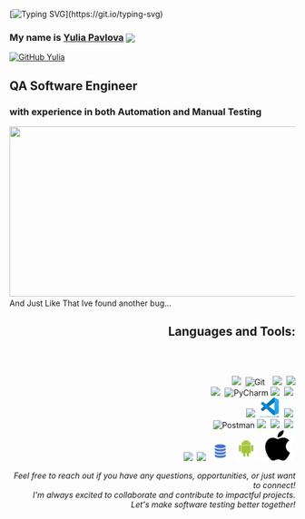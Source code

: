 
[![Typing SVG](https://readme-typing-svg.herokuapp.com?color=800000&size=29&multiline=true&width=700&lines=Hello+World!+Welcome+To+My+GitHub+Profile!)](https://git.io/typing-svg)
<div align="left" >

### My name is [Yulia Pavlova](https://www.linkedin.com/in/yuliapavlova90/)    <img align="center" src="https://img.shields.io/badge/LinkedIn-0077B5?style=for-the-badge&logo=linkedin&logoColor=white" />
[![GitHub Yulia](https://img.shields.io/github/followers/yulia?label=follow&style=social)](https://github.com/yuliaqa)

  
## QA Software Engineer 
### with experience in both Automation and Manual Testing
<div align="left">
<img src="https://media.tenor.com/1Gr3R3CGLU4AAAAC/carrie-bradshaw.gif" width="600" height="300"/>
</div>
And Just Like That Ive found another bug...
<div align="right" >


## Languages and Tools:

<br>
<br>

<img src="https://cdn.jsdelivr.net/gh/devicons/devicon/icons/github/github-original-wordmark.svg" width="35"/>&nbsp;
<img alt="Git" width="35px" style="padding-right:10px;" src="https://cdn.jsdelivr.net/gh/devicons/devicon/icons/git/git-original.svg" />
<img src="https://cdn.jsdelivr.net/gh/devicons/devicon/icons/javascript/javascript-original.svg" width="35"/>&nbsp; 
<img src="https://cdn.jsdelivr.net/gh/devicons/devicon/icons/webstorm/webstorm-original.svg" width="35" /> <br>
<img src="https://cdn.jsdelivr.net/gh/devicons/devicon/icons/python/python-original-wordmark.svg" width="35"/>&nbsp; 
<img src="https://blog.jetbrains.com/wp-content/uploads/2019/01/pycharm_icon.svg" width="35" alt="PyCharm"/> 
<img src="https://d2h1nbmw1jjnl.cloudfront.net/company_directory_entries/company_logos/000/000/328/original/bstack_2x.png?1582638320" width="45"/>&nbsp;
<img src="https://cdn.jsdelivr.net/gh/devicons/devicon/icons/html5/html5-original-wordmark.svg" width="35"/>&nbsp; <br>
<img src="https://cdn.jsdelivr.net/gh/devicons/devicon/icons/selenium/selenium-original.svg"  width="30"/>&nbsp;
<img src="https://github.com/devicons/devicon/blob/master/icons/vscode/vscode-original-wordmark.svg" title="VSCode" alt="VSCode" width="35"/>&nbsp; 
<img src="https://cdn.jsdelivr.net/gh/devicons/devicon/icons/jira/jira-plain-wordmark.svg" width="35"/>&nbsp; <br>
<img src="https://camo.githubusercontent.com/93b32389bf746009ca2370de7fe06c3b5146f4c99d99df65994f9ced0ba41685/68747470733a2f2f7777772e766563746f726c6f676f2e7a6f6e652f6c6f676f732f676574706f73746d616e2f676574706f73746d616e2d69636f6e2e737667" title="Postman" alt="Postman" width="34"/> 
<img src="https://cdn.jsdelivr.net/gh/devicons/devicon/icons/firefox/firefox-original.svg" width="35"/>&nbsp; 
<img src="https://cdn.jsdelivr.net/gh/devicons/devicon/icons/safari/safari-original.svg" width="35"/>&nbsp; 
<img src="https://cdn.jsdelivr.net/gh/devicons/devicon/icons/chrome/chrome-original.svg" width="35"/>&nbsp; <br>
<img src="https://cdn.jsdelivr.net/gh/devicons/devicon/icons/slack/slack-original.svg" width="32"/>&nbsp;
<img src="https://cdn.jsdelivr.net/gh/devicons/devicon/icons/mysql/mysql-plain-wordmark.svg" width="40"/>&nbsp;
<img src="https://raw.githubusercontent.com/github/explore/80688e429a7d4ef2fca1e82350fe8e3517d3494d/topics/sql/sql.png" width="35"/>&nbsp;
<img src="https://github.com/devicons/devicon/blob/master/icons/android/android-original-wordmark.svg" title="Android" alt="Android" width="40"/>&nbsp;
 <img src="https://github.com/devicons/devicon/blob/master/icons/apple/apple-original.svg" title="Apple" alt="Apple" width="55"/>&nbsp;


 *Feel free to reach out if you have any questions, opportunities, or just want to connect! <br> I'm always excited to collaborate and contribute to impactful projects. <br> Let's make software testing better together!*


<br>

